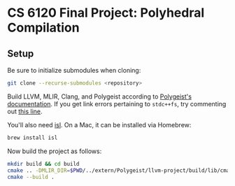 # CS 6120 Final Project: Polyhedral Compilation

## Setup

Be sure to initialize submodules when cloning:

```sh
git clone --recurse-submodules <repository>
```

Build LLVM, MLIR, Clang, and Polygeist according to
[Polygeist's documentation](https://polygeist.llvm.org/Installation/).
If you get link errors pertaining to `stdc++fs`, try commenting out
[this line](./extern/Polygeist/lib/polygeist/Passes/CMakeLists.txt#L65).

You'll also need [isl](https://libisl.sourceforge.io/). On a Mac, it can be
installed via Homebrew:

```sh
brew install isl
```

Now build the project as follows:

```sh
mkdir build && cd build
cmake .. -DMLIR_DIR=$PWD/../extern/Polygeist/llvm-project/build/lib/cmake/mlir
cmake --build .
```
